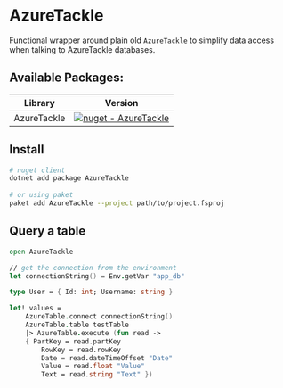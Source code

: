 # AzureTackle

Functional wrapper around plain old `AzureTackle` to simplify data access when talking to AzureTackle databases.

## Available Packages:

| Library  | Version |
| ------------- | ------------- |
| AzureTackle  | [![nuget - AzureTackle](https://img.shields.io/nuget/v/AzureTackle.svg?colorB=green)](hhttps://www.nuget.org/packages/AzureTackle/) |


## Install
```bash
# nuget client
dotnet add package AzureTackle
  
# or using paket
paket add AzureTackle --project path/to/project.fsproj
```

## Query a table
```fs
open AzureTackle

// get the connection from the environment
let connectionString() = Env.getVar "app_db"

type User = { Id: int; Username: string }

let! values =
    AzureTable.connect connectionString()
    AzureTable.table testTable
    |> AzureTable.execute (fun read ->
    { PartKey = read.partKey
        RowKey = read.rowKey
        Date = read.dateTimeOffset "Date"
        Value = read.float "Value"
        Text = read.string "Text" })
```

